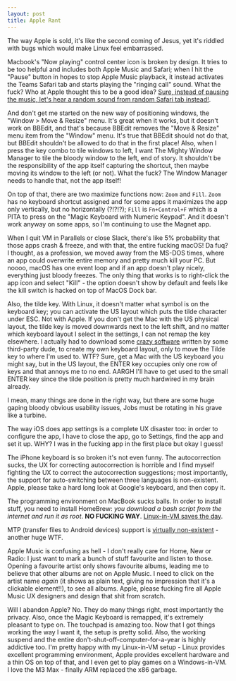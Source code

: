 ```yaml
---
layout: post
title: Apple Rant
---
```


The way Apple is sold, it's like the second coming of Jesus, yet it's riddled with bugs which would make Linux feel embarrassed.

Macbook's "Now playing" control center icon is broken by design. It tries to be too helpful
and includes both Apple Music and Safari; when I hit the "Pause" button in hopes to stop Apple Music playback,
it instead activates the Teams Safari tab and starts playing the "ringing call" sound.
What the fuck? Who at Apple thought this to be a good idea?
[Sure, instead of pausing the music, let's hear a random sound from random Safari tab instead!](https://discussions.apple.com/thread/255881132?sortBy=rank).

And don't get me started on the new way of positioning windows, the "Window > Move & Resize" menu.
It's great when it works, but it doesn't work on BBEdit, and that's because BBEdit removes the "Move & Resize"
menu item from the "Window" menu. It's true that BBEdit should not do that, but BBEdit
shouldn't be allowed to do that in the first place! Also, when I press the key combo to tile windows to left,
I want The Mighty Window Manager to tile the bloody window to the left, end of story. It shouldn't be the responsibility
of the app itself capturing the shortcut, then maybe moving its window to the left (or not). What the fuck? The Window Manager needs to handle that, not the app itself!

On top of that, there are two maximize functions now: `Zoom` and `Fill`. `Zoom` has no keyboard shortcut assigned and
for some apps it maximizes the app only vertically, but no horizontally (?!?!?); `Fill` is `Fn+Control+F`
which is a PITA to press on the "Magic Keyboard with Numeric Keypad". And it doesn't work anyway on some apps,
so I'm continuing to use the Magnet app.

When I quit VM in Parallels or close Slack, there's like 5% probability that those apps crash & freeze, and with that, the entire fucking macOS! Da fuq?
I thought, as a profession, we moved away from the MS-DOS times, where an app could overwrite entire memory and pretty much kill your PC. But noooo, macOS has one event
loop and if an app doesn't play nicely, everything just bloody freezes. 
The only thing that works is to right-click the app icon and select "Kill" - the option doesn't show by default and feels like the kill switch is hacked on top of MacOS Dock bar.

Also, the tilde key. With Linux, it doesn't matter what symbol is on the keyboard key;
you can activate the US layout which puts the tilde character under ESC.
Not with Apple. If you don't get the Mac with the US physical layout, the tilde key is moved downwards next to the left shift,
and no matter which keyboard layout I select in the settings, I can not remap the key elsewhere. I actually had to download
some [crazy software](https://software.sil.org/ukelele/) written by some third-party dude, to create my own keyboard layout,
only to move the Tilde key to where I'm used to. WTF? Sure, get a Mac with the US keyboard you might say,
but in the US layout, the ENTER key occupies only one row of keys and that annoys me to no end.
AARGH I'll have to get used to the small ENTER key since the tilde position is pretty much hardwired
in my brain already.

I mean, many things are done in the right way, but there are some huge gaping bloody obvious usability issues,
Jobs must be rotating in his grave like a turbine.

The way iOS does app settings is a complete UX disaster too: in order to configure the app,
I have to close the app, go to Settings, find the app and set it up. WHY? I was in the fucking app in the first place but okay I guess!

The iPhone keyboard is so broken it's not even funny. The autocorrection sucks, the
UX for correcting autocorrection is horrible and I find myself fighting the UX to correct
the autocorrection suggestions; most importantly, the support for auto-switching between
three languages is non-existent. Apple, please take a hard long look at Google's keyboard,
and then copy it.

The programming environment on MacBook sucks balls. In order to install stuff, you need to
install HomeBrew: *you download a bash script from the internet and run it as root*. **NO FUCKING WAY**.
[Linux-in-VM saves the day](../ubuntu-in-parallels/).

MTP (transfer files to Android devices) support is [virtually non-existent](../copying-files-apple-android/) - another huge WTF.

Apple Music is confusing as hell - I don't really care for Home, New or Radio: I just want to mark a bunch of stuff favourite and listen
to those. Opening a favourite artist only shows favourite albums, leading me to believe that other albums are
not on Apple Music. I need to click on the artist name *again* (it shows as plain text, giving no impression that it's a clickable element!!), to see all albums.
Apple, please fucking fire all Apple Music UX designers and design that shit from scratch.

Will I abandon Apple? No. They do many things right, most importantly the privacy. Also, once the Magic Keyboard is remapped, it's extremely pleasant to type on.
The touchpad is amazing too. Now that I got things working the way I want it, the setup is pretty solid. Also, the working suspend and the entire don't-shut-off-computer-for-a-year is highly addictive too.
I'm pretty happy with my Linux-in-VM setup - Linux provides excellent programming environment,
Apple provides excellent hardware and a thin OS on top of that, and I even get to play games on a Windows-in-VM.
I love the M3 Max - finally ARM replaced the x86 garbage.
